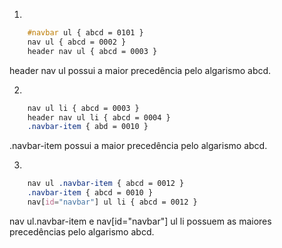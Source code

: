 1. 
```css
	#navbar ul { abcd = 0101 }
	nav ul { abcd = 0002 }
	header nav ul { abcd = 0003 }
```
header nav ul possui a maior precedência pelo algarismo abcd.

2.
```css
	nav ul li { abcd = 0003 }
	header nav ul li { abcd = 0004 }
	.navbar-item { abd = 0010 }
```
.navbar-item possui a maior precedência pelo algarismo abcd.

3.
```css
	nav ul .navbar-item { abcd = 0012 }
	.navbar-item { abcd = 0010 }
	nav[id="navbar"] ul li { abcd = 0012 }
```
nav ul.navbar-item e nav[id="navbar"] ul li possuem as maiores precedências pelo algarismo abcd.
